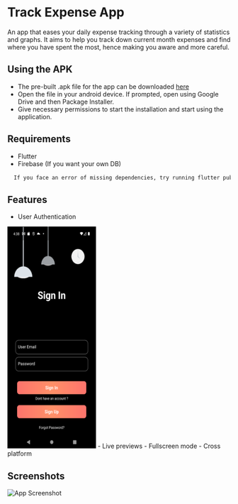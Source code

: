 
# Track Expense App

An app that eases your daily expense tracking through a variety of statistics and graphs. 
It aims to help you track down current month expenses and find where you have spent the most, hence making you aware and more careful.


## Using the APK

- The pre-built .apk file for the app can be downloaded [here](https://github.com/Kishlay-KS/TrackExpense)
- Open the file in your android device. If prompted, open using   Google Drive and then Package Installer.
- Give necessary permissions to start the installation and start using the application.
## Requirements

- Flutter
- Firebase (If you want your own DB)

```bash
  If you face an error of missing dependencies, try running flutter pub get.
```


## Features

- User Authentication
<img src="https://github.com/Kishlay-KS/TrackExpense/blob/main/ScreenShots/Screenshot_1688512089.png" data-canonical-src="https://gyazo.com/eb5c5741b6a9a16c692170a41a49c858.png" width="200" height="500" />
- Live previews
- Fullscreen mode
- Cross platform


## Screenshots

![App Screenshot](https://drive.google.com/drive/folders/1348RBRGfp8Mk7_GzX300DOCiCZAacW_o)

